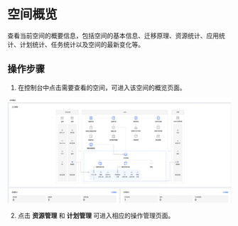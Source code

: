 # 空间概览
查看当前空间的概要信息，包括空间的基本信息、迁移原理、资源统计、应用统计、计划统计、任务统计以及空间的最新变化等。

## 操作步骤
1. 在控制台中点击需要查看的空间，可进入该空间的概览页面。

  ![](../../../../../image/AMC/space-overview-1.png)

2. 点击 **资源管理** 和 **计划管理** 可进入相应的操作管理页面。
